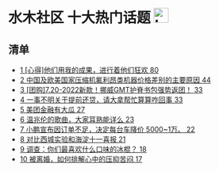# 水木社区 十大热门话题 <img src="https://file.ipadown.com/tophub/assets/images/media/mysmth.net.png_50x50.png" width="30" alt="Logo"></img>

## 清单

* [1 [心得]他们用我的成果，进行着他们狂欢 80](https://www.mysmth.net/nForum/article/WorkLife/3001088)
* [2 中国及欧美国家压缩机氟利昂类机器价格差别的主要原因 44](https://www.mysmth.net/nForum/article/DigiHome/1160888)
* [3 [团购]7.20-2022新款！挪威GMT护脊书包强势返团！ 33](https://www.mysmth.net/nForum/article/ADAgent_TG/1281734)
* [4 一事不明关于提前还贷，请大拿帮忙算算咋回事 33](https://www.mysmth.net/nForum/article/MyWallet/1165690)
* [5 美团金融有大瓜 27](https://www.mysmth.net/nForum/article/FamilyLife/1765586356)
* [6 温兆伦的歌曲，大家耳熟能详么 23](https://www.mysmth.net/nForum/article/OldSongs/379826)
* [7 小鹏宣布因订单不足，决定每台车降价 5000~1万。 22](https://www.mysmth.net/nForum/article/GreenAuto/1070005)
* [8 对比西城实验和海淀十一喜报 21](https://www.mysmth.net/nForum/article/SchoolEstate/1320148)
* [9 调查：你们最喜欢什么口味的冰棍？ 18](https://www.mysmth.net/nForum/article/Food/1634652)
* [10 被离婚，如何排解心中的压抑苦闷 17](https://www.mysmth.net/nForum/article/Divorce/1959686)
